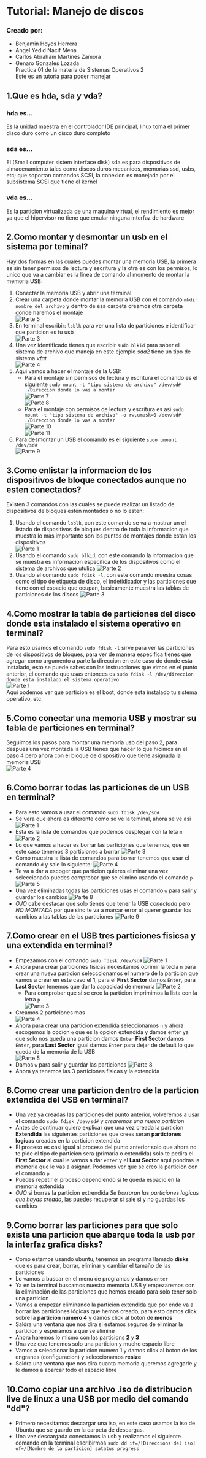 # Tutorial: Manejo de discos
### Creado por:
* Benjamin Hoyos Herrera 
* Angel Yedid Nacif Mena
* Carlos Abraham Martines Zamora
* Genaro Gonzales Lozada  
Practica 01 de la materia de Sistemas Operativos 2  
Este es un tutoria para poder manejar 


## 1.Que es hda, sda y vda?
### hda es...
Es la unidad maestra en el controlador IDE principal, linux toma el primer disco duro como un disco duro completo 
### sda es...
El (Small computer sistem interface disk) sda es para dispositivos de almacenamiento tales como discos duros mecanicos, memorias ssd, usbs, etc; que soportan comandos SCSI, la conexion es manejada por el subsistema SCSI que tiene el kernel
### vda es...
Es la particion virtualizada de una maquina virtual, el rendimiento es mejor  ya que el hipervisor no tiene que emular ninguna interfaz de hardware

## 2.Como montar y desmontar un usb en el sistema por teminal?
Hay dos formas en las cuales puedes montar una memoria USB, la primera es sin tener permisos de lectura y escritura y la otra es con los permisos, lo unico que va   a cambiar es la linea de comando al momento de montar la memoria USB:

1. Conectar la memoria USB y abrir una terminal    
2. Crear una carpeta donde montar la memoria USB con el comando ```mkdir nombre_del_archivo``` y dentro de esa carpeta creamos otra carpeta donde haremos el montaje    
![Parte 5](https://github.com/Benqui/Practica01_Tutorial-Manejo-de-discos/blob/main/media/Part1_5.jpg)
3. En terminal escribir: ```lsblk``` para ver una lista de particiones e identificar que particion es tu usb    
![Parte 3](https://github.com/Benqui/Practica01_Tutorial-Manejo-de-discos/blob/main/media/Part1_3.jpg)
4. Una vez identificado tienes que escribir ```sudo blkid``` para saber el sistema de archivo que maneja en este ejemplo *sda2* tiene un tipo de sistema *vfat*    
![Parte 4](https://github.com/Benqui/Practica01_Tutorial-Manejo-de-discos/blob/main/media/Part1_4.jpg)
5. Aqui vamos a hacer el montaje de la USB:
    - Para el montaje sin permisos de lectura y escritura el comando es el siguiente ```sudo mount -t "tipo sistema de archivo" /dev/sd# ./Direccion donde lo vas a montar```    
    ![Parte 7](https://github.com/Benqui/Practica01_Tutorial-Manejo-de-discos/blob/main/media/Part1_7.jpg)    
    ![Parte 8](https://github.com/Benqui/Practica01_Tutorial-Manejo-de-discos/blob/main/media/Part1_8.jpg)    
    - Para el montaje con permisos de lectura y escritura es asi ```sudo mount -t "tipo sistema de archivo" -o rw,umask=0 /dev/sd# ./Direccion donde lo vas a montar```    
    ![Parte 10](https://github.com/Benqui/Practica01_Tutorial-Manejo-de-discos/blob/main/media/Part1_10.jpg)    
    ![Parte 11](https://github.com/Benqui/Practica01_Tutorial-Manejo-de-discos/blob/main/media/Part1_11.jpg)    
6. Para desmontar un USB el comando es el siguiente ```sudo umount /dev/sd#```    
![Parte 9](https://github.com/Benqui/Practica01_Tutorial-Manejo-de-discos/blob/main/media/Part1_9.jpg)


## 3.Como enlistar la informacion de los dispositivos de bloque conectados aunque no esten conectados?
Existen 3 comandos con las cuales se puede realizar un listado de dispositivos de bloques esten montados o no lo esten:
1. Usando el comando ```lsblk```, con este comando se va a mostrar un el listado de dispositivos de bloques dentro de toda la informacion que muestra lo mas importante son los puntos de montajes donde estan los dispositivos    
![Parte 1](https://github.com/Benqui/Practica01_Tutorial-Manejo-de-discos/blob/main/media/Part2_1.png)
2. Usando el comando ```sudo blkid```, con este comando la informacion que se muestra es informacion especifica de los dispositivos como el sistema de archivos que utuliza
![Parte 2](https://github.com/Benqui/Practica01_Tutorial-Manejo-de-discos/blob/main/media/Part2_2.jpg)
3. Usando el comando ```sudo fdisk -l```, con este comando muestra cosas como el tipo de etiqueta de disco, el indetidicador y las particiones que tiene con el espacio que ocupan, basicamente muestra las tablas de particiones de los discos
![Parte 3](https://github.com/Benqui/Practica01_Tutorial-Manejo-de-discos/blob/main/media/Part2_3.jpg)

## 4.Como mostrar la tabla de particiones del disco donde esta instalado el sistema operativo en terminal?
Para esto usamos el comando ```sudo fdisk -l``` sirve para ver las particiones de los dispositivos de bloques, para ver de manera especifica tienes que agregar como argumento a parte la direccion en este caso de donde esta instalado, esto se puede sabes con las instrucciones que vimos en el punto anterior, el comando que usas entonces es ```sudo fdisk -l /dev/direccion donde esta instalado el sistema operativo```    
![Parte 1](https://github.com/Benqui/Practica01_Tutorial-Manejo-de-discos/blob/main/media/Part3_1.jpg)    
Aqui podemos ver que particion es el boot, donde esta instalado tu sistema operativo, etc.    

## 5.Como conectar una memoria USB y mostrar su tabla de particiones en terminal?
Seguimos los pasos para montar una memoria usb del paso 2, para despues una vez montada la USB tienes que hacer lo que hicimos en el paso 4 pero ahora con el bloque de dispositivo que tiene asignada la memoria USB    
![Parte 4](https://github.com/Benqui/Practica01_Tutorial-Manejo-de-discos/blob/main/media/Part4_1.jpg)    


## 6.Como borrar todas las particiones de un USB en terminal?
* Para esto vamos a usar el comando ```sudo fdisk /dev/sd#```    
* Se vera que ahora es diferente como se ve la teminal, ahora se ve asi    
![Parte 1](https://github.com/Benqui/Practica01_Tutorial-Manejo-de-discos/blob/main/media/Part5_1.jpg)    
* Esta es la lista de comandos que podemos desplegar con la leta ```m```   
![Parte 2](https://github.com/Benqui/Practica01_Tutorial-Manejo-de-discos/blob/main/media/Part5_2.jpg)    
* Lo que vamos a hacer es borrar las particiones que tenemos, que en este caso tenemos 3 particiones a borrar
![Parte 3](https://github.com/Benqui/Practica01_Tutorial-Manejo-de-discos/blob/main/media/Part5_3.jpg)    
* Como muestra la lista de comandos para borrar tenemos que usar el comando ```d``` y sale lo siguiente:
![Parte 4](https://github.com/Benqui/Practica01_Tutorial-Manejo-de-discos/blob/main/media/Part5_4.jpg)    
* Te va a dar a escoger que particion quieres eliminar una vez seleccionado puedes comprobar que se elimino usando el comando ```p```
![Parte 5](https://github.com/Benqui/Practica01_Tutorial-Manejo-de-discos/blob/main/media/Part5_5.jpg)    
* Una vez eliminadas todas las particiones usas el comando ```w``` para salir y guardar los cambios
![Parte 8](https://github.com/Benqui/Practica01_Tutorial-Manejo-de-discos/blob/main/media/Part5_8.jpg)    
* *OJO* cabe destacar que solo tienes que tener la USB *conectada* pero *NO MONTADA* por que sino te va a marcar error al querer guardar los cambios a las tablas de las particiones
![Parte 9](https://github.com/Benqui/Practica01_Tutorial-Manejo-de-discos/blob/main/media/Part5_9.jpg)    

## 7.Como crear en el USB tres particiones fisicsa y una extendida en terminal?
* Empezamos con el comando ```sudo fdisk /dev/sd#```
![Parte 1](https://github.com/Benqui/Practica01_Tutorial-Manejo-de-discos/blob/main/media/Part6_1.jpg)    
* Ahora para crear particiones fisicas necesitamos oprimir la tecla ```n``` para crear una nueva particion selecccionamos el numero de la particion que vamos a crear en este caso el __1__, para el __First Sector__ damos ```Enter```, para __Last Sector__ tenemos que dar la capacidad de memoria
![Parte 2](https://github.com/Benqui/Practica01_Tutorial-Manejo-de-discos/blob/main/media/Part6_2.jpg)     
    - Para comprobar que si se creo la particion imprimimos la lista con la letra ```p```    
    ![Parte 3](https://github.com/Benqui/Practica01_Tutorial-Manejo-de-discos/blob/main/media/Part6_3.jpg)     
* Creamos 2 particiones mas     
![Parte 4](https://github.com/Benqui/Practica01_Tutorial-Manejo-de-discos/blob/main/media/Part6_4.jpg)     
* Ahora para crear una particion extendida seleccionamos ```n``` y ahora escogemos la opcion ```e``` que es la opcion extendida y damos enter ya que solo nos queda una particion damos ```Enter``` __First Sector__ damos ```Enter```, para __Last Sector__ igual damos ```Enter``` para dejar de default lo que queda de la memoria de la USB     
![Parte 5](https://github.com/Benqui/Practica01_Tutorial-Manejo-de-discos/blob/main/media/Part6_5.jpg)     
* Damos ```w``` para salir y guardar las particiones
![Parte 8](https://github.com/Benqui/Practica01_Tutorial-Manejo-de-discos/blob/main/media/Part5_8.jpg)     
* Ahora ya tenemos las 3 particiones fisicas y la extendida

## 8.Como crear una particion dentro de la particion extendida del USB en terminal?
* Una vez ya creadas las particiones del punto anterior, volveremos a usar el comando ```sudo fdisk /dev/sd#``` y *crearemos una nueva particion*
* Antes de continuar quiero explicar que una vez creada la particion __Extendida__ las siguientes particiones que crees seran __particiones logicas__ creadas en la particion extendida
* El proceso es casi igual al proceso del punto anterior solo que ahora no te pide el tipo de particion sera (primaria o extendida) solo te pedira el __First Sector__ al cual le vamos a dar ```enter``` y el __Last Sector__ aqui pondras la memoria que le vas a asignar. Podemos ver que se creo la particion con el comando ```p```
* Puedes repetir el proceso dependiendo si te queda espacio en la memoria extendida
* *OJO* si borras la particion extrendida *Se borraran las particiones logicas que hayas creado*, las puedes recuperar si sale si y no guardas los cambios

## 9.Como borrar las particiones para que solo exista una particion que abarque toda la usb por la interfaz grafica disks?
* Como estamos usando ubuntu, tenemos un programa llamado __disks__ que es para crear, borrar, eliminar y cambiar el tamaño de las particiones
* Lo vamos a buscar en el menu de programas y damos ```enter``` 
* Ya en la terminal buscamos nuestra memoria USB y empezaremos con la eliminación de las particiones que hemos creado para solo tener solo una particion
* Vamos a empezar eliminando la particion extendida que por ende va a borrar las particiones lógicas que hemos creado, para esto damos click sobre la __particion numero 4__ y damos click al boton de __menos__
* Saldra una ventana que nos dira si estamos seguros de eliminar la particion y esperamos a que se elimine
* Ahora haremos lo mismo con las particions __2__ y __3__ 
* Una vez que tenemos solo una particion y mucho espacio libre 
* Vamos a seleccionar la particion numero 1 y damos click al boton de los engranes (configuracion) y seleccionamos __resize__
* Saldra una ventana que nos dira cuanta memoria queremos agregarle y le damos a abarcar todo el espacio libre

## 10.Como copiar una archivo .iso de distribucion live de linux a una USB por medio del comando "dd"?
* Primero necesitamos descargar una iso, en este caso usamos la iso de Ubuntu que se guardo en la carpeta de descargas.
* Una vez descargada conectamos la usb y realizamos el siguiente comando en la terminal escribirmos ```sudo dd if=/[Direccions del iso] of=/[Nombre de la particion] satatus progress```     

